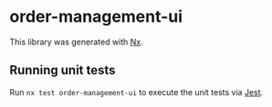# order-management-ui

This library was generated with [Nx](https://nx.dev).

## Running unit tests

Run `nx test order-management-ui` to execute the unit tests via [Jest](https://jestjs.io).
